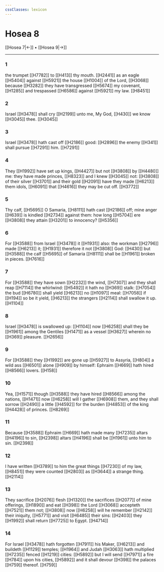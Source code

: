```yaml
---
cssClasses: lexicon
---
```

# Hosea 8

[[Hosea 7|←]] • [[Hosea 9|→]]

---

### 1
the trumpet [[H7782]] to [[H413]] thy mouth. [[H2441]] as an eagle [[H5404]] against [[H5921]] the house [[H1004]] of the Lord, [[H3068]] because [[H3282]] they have transgressed [[H5674]] my covenant, [[H1285]] and trespassed [[H6586]] against [[H5921]] my law. [[H8451]]

### 2
Israel [[H3478]] shall cry [[H2199]] unto me, My God, [[H430]] we know [[H3045]] thee. [[H3045]]

### 3
Israel [[H3478]] hath cast off [[H2186]] good: [[H2896]] the enemy [[H341]] shall pursue [[H7291]] him. [[H7291]]

### 4
They [[H1992]] have set up kings, [[H4427]] but not [[H3808]] by [[H4480]] me: they have made princes, [[H8323]] and I knew [[H3045]] not: [[H3808]] of their silver [[H3701]] and their gold [[H2091]] have they made [[H6213]] them idols, [[H6091]] that [[H4616]] they may be cut off. [[H3772]]

### 5
Thy calf, [[H5695]] O Samaria, [[H8111]] hath cast [[H2186]] off; mine anger [[H639]] is kindled [[H2734]] against them: how long [[H5704]] ere [[H3808]] they attain [[H3201]] to innocency? [[H5356]]

### 6
For [[H3588]] from Israel [[H3478]] it [[H1931]] also: the workman [[H2796]] made [[H6213]] it; [[H1931]] therefore it not [[H3808]] God: [[H430]] but [[H3588]] the calf [[H5695]] of Samaria [[H8111]] shall be [[H1961]] broken in pieces. [[H7616]]

### 7
For [[H3588]] they have sown [[H2232]] the wind, [[H7307]] and they shall reap [[H7114]] the whirlwind: [[H5492]] it hath no [[H369]] stalk: [[H7054]] the bud [[H6780]] shall yield [[H6213]] no [[H1097]] meal: [[H7058]] if [[H194]] so be it yield, [[H6213]] the strangers [[H2114]] shall swallow it up. [[H1104]]

### 8
Israel [[H3478]] is swallowed up: [[H1104]] now [[H6258]] shall they be [[H1961]] among the Gentiles [[H1471]] as a vessel [[H3627]] wherein no [[H369]] pleasure. [[H2656]]

### 9
For [[H3588]] they [[H1992]] are gone up [[H5927]] to Assyria, [[H804]] a wild ass [[H6501]] alone [[H909]] by himself: Ephraim [[H669]] hath hired [[H8566]] lovers. [[H158]]

### 10
Yea, [[H1571]] though [[H3588]] they have hired [[H8566]] among the nations, [[H1471]] now [[H6258]] will I gather [[H6908]] them, and they shall sorrow [[H2490]] a little [[H4592]] for the burden [[H4853]] of the king [[H4428]] of princes. [[H8269]]

### 11
Because [[H3588]] Ephraim [[H669]] hath made many [[H7235]] altars [[H4196]] to sin, [[H2398]] altars [[H4196]] shall be [[H1961]] unto him to sin. [[H2398]]

### 12
I have written [[H3789]] to him the great things [[H7230]] of my law, [[H8451]] they were counted [[H2803]] as [[H3644]] a strange thing. [[H2114]]

### 13
They sacrifice [[H2076]] flesh [[H1320]] the sacrifices [[H2077]] of mine offerings, [[H1890]] and eat [[H398]] the Lord [[H3068]] accepteth [[H7521]] them not; [[H3808]] now [[H6258]] will he remember [[H2142]] their iniquity, [[H5771]] and visit [[H6485]] their sins: [[H2403]] they [[H1992]] shall return [[H7725]] to Egypt. [[H4714]]

### 14
For Israel [[H3478]] hath forgotten [[H7911]] his Maker, [[H6213]] and buildeth [[H1129]] temples; [[H1964]] and Judah [[H3063]] hath multiplied [[H7235]] fenced [[H1219]] cities: [[H5892]] but I will send [[H7971]] a fire [[H784]] upon his cities, [[H5892]] and it shall devour [[H398]] the palaces [[H759]] thereof. [[H759]]